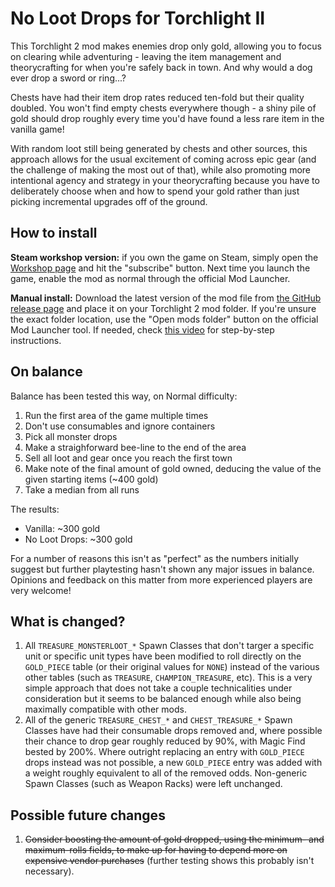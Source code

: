 # No Loot Drops for Torchlight II

This Torchlight 2 mod makes enemies drop only gold, allowing you to focus on clearing while adventuring - leaving the item management and theorycrafting for when you're safely back in town. And why would a dog ever drop a sword or ring...?

Chests have had their item drop rates reduced ten-fold but their quality doubled. You won't find empty chests everywhere though - a shiny pile of gold should drop roughly every time you'd have found a less rare item in the vanilla game!

With random loot still being generated by chests and other sources, this approach allows for the usual excitement of coming across epic gear (and the challenge of making the most out of that), while also promoting more intentional agency and strategy in your theorycrafting because you have to deliberately choose when and how to spend your gold rather than just picking incremental upgrades off of the ground.

## How to install

**Steam workshop version:** if you own the game on Steam, simply open the [Workshop page](https://steamcommunity.com/sharedfiles/filedetails/?id=2482564330) and hit the "subscribe" button. Next time you launch the game, enable the mod as normal through the official Mod Launcher.

**Manual install:** Download the latest version of the mod file from [the GitHub release page](https://github.com/tukkek/torchlight2-NoLootDrops/releases) and place it on your Torchlight 2 mod folder. If you're unsure the exact folder location, use the "Open mods folder" button on the official Mod Launcher tool. If needed, check [this video](https://www.youtube.com/watch?v=e5KeocjLUiA) for step-by-step instructions.

## On balance

Balance has been tested this way, on Normal difficulty:

1. Run the first area of the game multiple times
2. Don't use consumables and ignore containers
3. Pick all monster drops
4. Make a straighforward bee-line to the end of the area
5. Sell all loot and gear once you reach the first town
6. Make note of the final amount of gold owned, deducing the value of the given starting items (~400 gold)
7. Take a median from all runs

The results:
* Vanilla: ~300 gold
* No Loot Drops: ~300 gold

For a number of reasons this isn't as "perfect" as the numbers initially suggest but further playtesting hasn't shown any major issues in balance. Opinions and feedback on this matter from more experienced players are very welcome!

## What is changed?

1. All `TREASURE_MONSTERLOOT_*` Spawn Classes that don't targer a specific unit or specific unit types have been modified to roll directly on the `GOLD_PIECE` table (or their original values for `NONE`) instead of the various other tables (such as `TREASURE`, `CHAMPION_TREASURE`, etc). This is a very simple approach that does not take a couple technicalities under consideration but it seems to be balanced enough while also being maximally compatible with other mods.
2. All of the generic `TREASURE_CHEST_*` and `CHEST_TREASURE_*` Spawn Classes have had their consumable drops removed and, where possible their chance to drop gear roughly reduced by 90%, with Magic Find bested by 200%. Where outright replacing an entry with `GOLD_PIECE` drops instead was not possible, a new `GOLD_PIECE` entry was added with a weight roughly equivalent to all of the removed odds. Non-generic Spawn Classes (such as Weapon Racks) were left unchanged.

## Possible future changes

1. ~~Consider boosting the amount of gold dropped, using the minimum- and maximum-rolls fields, to make up for having to depend more on expensive vendor purchases~~ (further testing shows this probably isn't necessary).

